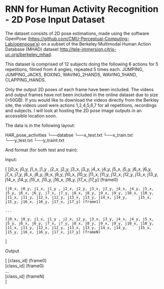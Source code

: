 # RNN for Human Activity Recognition - 2D Pose Input Dataset
The dataset consists of 2D pose estimations, made using the software OpenPose (https://github.com/CMU-Perceptual-Computing-Lab/openpose's) on a subset of the Berkeley Multimodal Human Action Database (MHAD) dataset http://tele-immersion.citris-uc.org/berkeley_mhad.

This dataset is comprised of 12 subjects doing the following 6 actions for 5 repetitions, filmed from 4 angles, repeated 5 times each.
JUMPING,
JUMPING_JACKS,
BOXING,
WAVING_2HANDS,
WAVING_1HAND,
CLAPPING_HANDS.

Only the output 2D poses of each frame have been included. The videos and output frames have not been included in the online dataset due to size (>50GB).
If you would like to download the videos directly from the Berkley site, the videos used were actions 1,2,4,5,6,7 for all repetitions, recordings and subjects.
I will look at hosting the 2D pose image outputs in an accessible location soon.

The data is in the following layout:

HAR_pose_activities
└──databse
   └──x_test.txt
   └──x_train.txt
   └──y_test.txt
   └──y_traint.txt

And format (for both test and train):

Input:

[	[j0_x, j0_y, j1_x, j1_y , j2_x, j2_y, j3_x, j3_y, j4_x, j4_y, j5_x, j5_y, j6_x, j6_y, j7_x, j7_y, j8_x, j8_y, j9_x, j9_y, j10_x, j10_y, j11_x, j11_y, j12_x, j12_y, j13_x, j13_y, j14_x, j14_y, 	j15_x, j15_y, j16_x, j16_y, j17_x, j17_y] (frame0)  

	[j0_x, j0_y, j1_x, j1_y , j2_x, j2_y, j3_x, j3_y, j4_x, j4_y, j5_x, j5_y, j6_x, j6_y, j7_x, j7_y, j8_x, j8_y, j9_x, j9_y, j10_x, j10_y, j11_x, j11_y, j12_x, j12_y, j13_x, j13_y, j14_x, j14_y, 	j15_x, j15_y, j16_x, j16_y, j17_x, j17_y] (frame1)  
  
	...  
  
	[j0_x, j0_y, j1_x, j1_y , j2_x, j2_y, j3_x, j3_y, j4_x, j4_y, j5_x, j5_y, j6_x, j6_y, j7_x, j7_y, j8_x, j8_y, j9_x, j9_y, j10_x, j10_y, j11_x, j11_y, j12_x, j12_y, j13_x, j13_y, j14_x, j14_y, 	j15_x, j15_y, j16_x, j16_y, j17_x, j17_y] (frameN)  
]

Output

[	[class_id] (frame0)  
	[class_id] (frame0)  
	...  
	[class_id] (frameN)  
]


